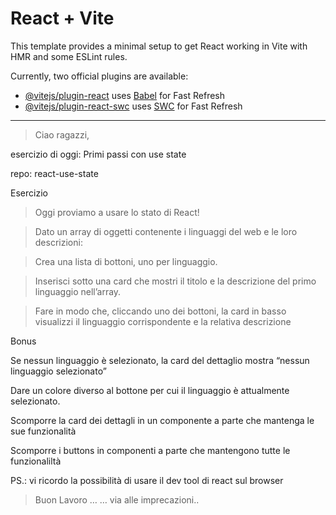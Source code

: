 # React + Vite

This template provides a minimal setup to get React working in Vite with HMR and some ESLint rules.

Currently, two official plugins are available:

- [@vitejs/plugin-react](https://github.com/vitejs/vite-plugin-react/blob/main/packages/plugin-react/README.md) uses [Babel](https://babeljs.io/) for Fast Refresh
- [@vitejs/plugin-react-swc](https://github.com/vitejs/vite-plugin-react-swc) uses [SWC](https://swc.rs/) for Fast Refresh



---------------------------------------------------------------------------------------------------------------------------------------------------

> Ciao ragazzi,

 esercizio di oggi: Primi passi con use state
 
repo: react-use-state

Esercizio

> Oggi proviamo a usare lo stato di React!

> Dato un array di oggetti contenente i linguaggi del web e le loro descrizioni:

> Crea una lista di bottoni, uno per linguaggio.

> Inserisci sotto una card che mostri il titolo e la descrizione del primo linguaggio nell’array.

> Fare in modo che, cliccando uno dei bottoni, la card in basso visualizzi il linguaggio corrispondente e la relativa descrizione

Bonus

Se nessun linguaggio è selezionato, la card del dettaglio mostra “nessun linguaggio selezionato”

Dare un colore diverso al bottone per cui il linguaggio è attualmente selezionato.

Scomporre la card dei dettagli in un componente a parte che mantenga le sue funzionalità

Scomporre i buttons in componenti a parte che mantengono tutte le funzionaliltà

PS.: vi ricordo la possibilità di usare il dev tool di react sul browser 

> Buon Lavoro …
> …
> via alle imprecazioni.. 